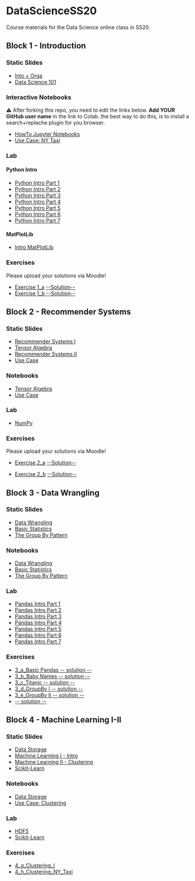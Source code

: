 # DataScienceSS20
Course materials for the Data Science online class in SS20.

## Block 1 - Introduction
### Static Slides
* [Into + Orga](Slides/01_a_Intro_and_Orga.pdf)
* [Data Science 101](Slides/01_b_Data_Science_101.pdf)

### Interactive Notebooks
:warning: After forking this repo, you need to edit the links below. **Add YOUR GitHub user name** in the link to Colab. the  best way to do this, is to install a search+replache plugin for you browser.

* [HowTo Jupyter Notebooks](https://colab.research.google.com/github/apfoertn/DataScienceSS20/blob/master/Notebooks/01_a_Jupyter-Intro.ipynb)
* [Use Case: NY Taxi](https://colab.research.google.com/github/apfoertn/DataScienceSS20/blob/master/Notebooks/01_b_UseCase_NY_Taxi.ipynb)

### Lab
#### Python Intro
* [Python Intro Part 1](https://colab.research.google.com/github/apfoertn/DataScienceSS20/blob/master/Notebooks/01_c_Python-Intro/01_variables.ipynb)
* [Python Intro Part 2](https://colab.research.google.com/github/apfoertn/DataScienceSS20/blob/master/Notebooks/01_c_Python-Intro/02_strings.ipynb)
* [Python Intro Part 3](https://colab.research.google.com/github/apfoertn/DataScienceSS20/blob/master/Notebooks/01_c_Python-Intro/03_data_structures.ipynb)
* [Python Intro Part 4](https://colab.research.google.com/github/apfoertn/DataScienceSS20/blob/master/Notebooks/01_c_Python-Intro/04_control_flow.ipynb)
* [Python Intro Part 5](https://colab.research.google.com/github/apfoertn/DataScienceSS20/blob/master/Notebooks/01_c_Python-Intro/05_functions.ipynb)
* [Python Intro Part 6](https://colab.research.google.com/github/apfoertn/DataScienceSS20/blob/master/Notebooks/01_c_Python-Intro/06_classes.ipynb)
* [Python Intro Part 7](https://colab.research.google.com/github/apfoertn/DataScienceSS20/blob/master/Notebooks/01_c_Python-Intro/07_modules.ipynb)
#### MatPlotLib
* [Intro MatPlotLib](https://colab.research.google.com/github/apfoertn/DataScienceSS20/blob/master/Notebooks/01_d_MatplotLib-Intro/Matplotlib-Intro.ipynb)

### Exercises
Please upload your solutions via Moodle!
* [Exercise 1_a](https://colab.research.google.com/github/apfoertn/DataScienceSS20/blob/master/Exercises/1_a_Python.ipynb) [--Solution--](https://colab.research.google.com/github/apfoertn/DataScienceSS20/blob/master/Exercises/1_a_Solution.ipynb)
* [Exercise 1_b](https://colab.research.google.com/github/apfoertn/DataScienceSS20/blob/master/Exercises/1_b_MatplotLib.ipynb)[ --Solution--](https://colab.research.google.com/github/apfoertn/DataScienceSS20/blob/master/Exercises/1_b-Solution.ipynb)

## Block 2 - Recommender Systems

### Static Slides
* [Recommender Systems I](Slides/02_a_Recommender_Systems_I.pdf)
* [Tensor Algebra](Slides/02_b_Tensor_Algebra.pdf )
* [Recommender Systems II](Slides/02_c_Recommender_Systems_II.pdf)
* [Use Case](Slides/02_d_Use_Case_Recommender_System.pdf)

### Notebooks
* [Tensor Algebra](https://colab.research.google.com/github/apfoertn/DataScienceSS20/blob/master/Notebooks/02_b_Tensor_Algebra.ipynb)
* [Use Case](https://colab.research.google.com/github/apfoertn/DataScienceSS20/blob/master/Notebooks/02_c_UseCase_RecommendationSystems.ipynb)

### Lab
* [NumPy](https://colab.research.google.com/github/apfoertn/DataScienceSS20/blob/master/Notebooks/02_d_Numpy.ipynb)


### Exercises
Please upload your solutions via Moodle!
* [Exercise 2_a](https://colab.research.google.com/github/apfoertn/DataScienceSS20/blob/master/Exercises/2_a_Numpy.ipynb) [--Solution--](https://colab.research.google.com/github/apfoertn/DataScienceSS20/blob/master/Exercises/2_a_Solution.ipynb)

* [Exercise 2_b](https://colab.research.google.com/github/apfoertn/DataScienceSS20/blob/master/Exercises/2_b_Recommender_SVD.ipynb) [--Solution--](https://colab.research.google.com/github/apfoertn/DataScienceSS20/blob/master/Exercises/2_b-Solution.ipynb)


## Block 3 - Data Wrangling

### Static Slides
* [Data Wrangling](Slides/03_a_Data_Wrangling.pdf)
* [Basic Statistics](Slides/03_b_Basic_Statistics.pdf)
* [The Group By Pattern](Slides/03_c_Group_By.pdf)


### Notebooks
* [Data Wrangling](https://colab.research.google.com/github/apfoertn/DataScienceSS20/blob/master/Notebooks/3_a_Data_Wrangling.ipynb)
* [Basic Statistics](https://colab.research.google.com/github/apfoertn/DataScienceSS20/blob/master/Notebooks/3_b_Basic_Statistics.ipynb)
* [The Group By Pattern](https://colab.research.google.com/github/apfoertn/DataScienceSS20/blob/master/Notebooks/3_c_GroupBy.ipynb)

### Lab
* [Pandas Intro Part 1](https://colab.research.google.com/github/apfoertn/DataScienceSS20/blob/master/Notebooks/03_c_Pandas-Intro/pandas_01.ipynb)
* [Pandas Intro Part 2](https://colab.research.google.com/github/apfoertn/DataScienceSS20/blob/master/Notebooks/03_c_Pandas-Intro/pandas_02.ipynb)
* [Pandas Intro Part 3](https://colab.research.google.com/github/apfoertn/DataScienceSS20/blob/master/Notebooks/03_c_Pandas-Intro/pandas_03.ipynb)
* [Pandas Intro Part 4](https://colab.research.google.com/github/apfoertn/DataScienceSS20/blob/master/Notebooks/03_c_Pandas-Intro/pandas_04.ipynb)
* [Pandas Intro Part 5](https://colab.research.google.com/github/apfoertn/DataScienceSS20/blob/master/Notebooks/03_c_Pandas-Intro/pandas_05.ipynb)
* [Pandas Intro Part 6](https://colab.research.google.com/github/apfoertn/DataScienceSS20/blob/master/Notebooks/03_c_Pandas-Intro/pandas_06.ipynb)
* [Pandas Intro Part 7](https://colab.research.google.com/github/apfoertn/DataScienceSS20/blob/master/Notebooks/03_c_Pandas-Intro/pandas_07.ipynb)

### Exercises
* [3_a_Basic Pandas](https://colab.research.google.com/github/apfoertn/DataScienceSS20/blob/master/Exercises/3_a_Basic_Pandas.ipynb)[ -- solution --](https://colab.research.google.com/github/apfoertn/DataScienceSS20/blob/master/Exercises/3_a_solution.ipynb)
* [3_b_Baby Names](https://colab.research.google.com/github/apfoertn/DataScienceSS20/blob/master/Exercises/3_b_Baby_Names.ipynb)[ -- solution --](https://colab.research.google.com/github/apfoertn/DataScienceSS20/blob/master/Exercises/3_b_solution.ipynb)
* [3_c_Titanic](https://colab.research.google.com/github/apfoertn/DataScienceSS20/blob/master/Exercises/3_c_Titanic.ipynb )[ -- solution --](https://colab.research.google.com/github/apfoertn/DataScienceSS20/blob/master/Exercises/3_c_solution.ipynb)
* [3_d_GroupBy I](https://colab.research.google.com/github/apfoertn/DataScienceSS20/blob/master/Exercises/3_d_GroupBy_I.ipynb)[ -- solution -- ](https://colab.research.google.com/github/apfoertn/DataScienceSS20/blob/master/Exercises/3_d_solution.ipynb)
* [3_e_GroupBy II](https://colab.research.google.com/github/apfoertn/DataScienceSS20/blob/master/Exercises/3_e_GroupBy_II.ipynb)[ -- solution --](https://colab.research.google.com/github/apfoertn/DataScienceSS20/blob/master/Exercises/3_e_solution.ipynb)
* [ -- solution --](https://colab.research.google.com/github/apfoertn/DataScienceSS20/blob/master/Exercises/3_f_solution.ipynb)

## Block 4 - Machine Learning I-II

### Static Slides
* [Data Storage](Slides/04_a_Data_Storage.pdf)
* [Machine Learning I - Intro](Slides/04-b_Machine_Learning_I.pdf)
* [Machine Learning II - Clustering](Slides/04_c_Machine_Learning_II.pdf)
* [Scikit-Learn](Slides/04_f_Lab_Scikit-Learn.pdf)


### Notebooks
* [Data Storage](https://colab.research.google.com/github/apfoertn/DataScienceSS20/blob/master/Notebooks/04_a_Data_Storage.ipynb)
* [Use Case: Clustering](https://colab.research.google.com/github/apfoertn/DataScienceSS20/blob/master/Notebooks/04_d_UseCase_NY_Taxy_II.ipynb)

### Lab
* [HDF5](https://colab.research.google.com/github/apfoertn/DataScienceSS20/blob/master/Notebooks/04_e_Lab_HDF5.ipynb)
* [Scikit-Learn](https://colab.research.google.com/github/apfoertn/DataScienceSS20/blob/master/Notebooks/04_f_Lab_Scikit_Learn.ipynb)


### Exercises
* [4_g_Clustering_I](https://colab.research.google.com/github/apfoertn/DataScienceSS20/blob/master/Exercises/4_g_Clustering_I.ipynb)
* [4_h_Clustering_NY_Taxi](https://colab.research.google.com/github/apfoertn/DataScienceSS20/blob/master/Exercises/4_h_Clustering_II_NY_Taxy_II.ipynb)


